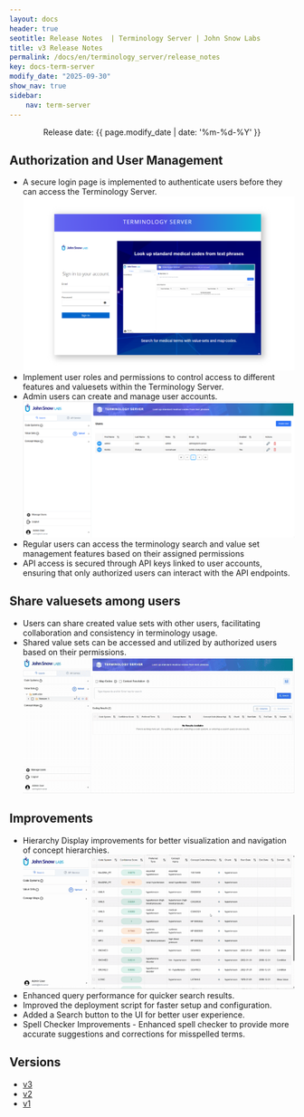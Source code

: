 ```yaml
---
layout: docs
header: true
seotitle: Release Notes  | Terminology Server | John Snow Labs
title: v3 Release Notes
permalink: /docs/en/terminology_server/release_notes
key: docs-term-server
modify_date: "2025-09-30"
show_nav: true
sidebar:
    nav: term-server
---
```


<p style="text-align:center;">Release date: {{ page.modify_date | date: '%m-%d-%Y' }}</p>

## Authorization and User Management

- A secure login page is implemented to authenticate users before they can access the Terminology Server.
  ![Screenshot of login](/assets/images/term_server/v3/login_page.png)
- Implement user roles and permissions to control access to different features and valuesets within the Terminology Server.
- Admin users can create and manage user accounts.
  ![Screenshot of user management](/assets/images/term_server/v3/user_management.png)
- Regular users can access the terminology search and value set management features based on their assigned permissions
- API access is secured through API keys linked to user accounts, ensuring that only authorized users can interact with the API endpoints.

## Share valuesets among users

- Users can share created value sets with other users, facilitating collaboration and consistency in terminology usage.
- Shared value sets can be accessed and utilized by authorized users based on their permissions.
  ![value set sharing](/assets/images/term_server/v3/valueset_share.gif)

## Improvements

* Hierarchy Display improvements for better visualization and navigation of concept hierarchies.
  ![hierarchy display improvements](/assets/images/term_server/v3/hierarchy.gif)
* Enhanced query performance for quicker search results.
* Improved the deployment script for faster setup and configuration.
* Added a Search button to the UI for better user experience.
* Spell Checker Improvements - Enhanced spell checker to provide more accurate suggestions and corrections for misspelled terms.


## Versions
<ul class="pagination pagination_big">
    <li><a href="release_notes_v3">v3</a></li>
    <li><a href="release_notes_v2">v2</a></li>
    <li><a href="release_notes_v1">v1</a></li>
</ul>
